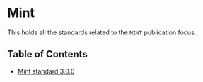 # Mint

This holds all the standards related to the `MINT` publication focus.

## Table of Contents

- [Mint standard 3.0.0](./3.0.0/README.md)
